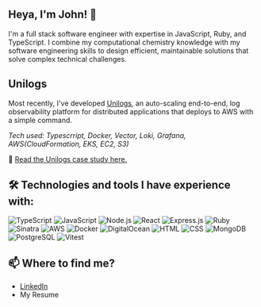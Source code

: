 ## Heya, I'm John! 👋

I'm a full stack software engineer with expertise in JavaScript, Ruby, and TypeScript. I combine my computational chemistry knowledge with my software engineering skills to design efficient, maintainable solutions that solve complex technical challenges.

## Unilogs

Most recently, I've developed [Unilogs](https://unilogs.github.io/), an auto-scaling end-to-end, log observability platform for distributed applications that deploys to AWS with a simple command. 

*Tech used: Typescrript, Docker, Vector, Loki, Grafana, AWS(CloudFormation, EKS, EC2, S3)*

📖 [Read the Unilogs case study here.](https://unilogs.github.io/#one)

## 🛠️ Technologies and tools I have experience with:

<!-- Languages & Frameworks -->
![TypeScript](https://img.shields.io/badge/TypeScript-3178C6?logo=typescript&logoColor=white)
![JavaScript](https://img.shields.io/badge/JavaScript-F7DF1E?logo=javascript&logoColor=black)
![Node.js](https://img.shields.io/badge/Node.js-339933?logo=node.js&logoColor=white)
![React](https://img.shields.io/badge/React-61DAFB?logo=react&logoColor=black)
![Express.js](https://img.shields.io/badge/Express.js-000000?logo=express&logoColor=white)
![Ruby](https://img.shields.io/badge/Ruby-CC342D?logo=ruby&logoColor=white)
![Sinatra](https://img.shields.io/badge/Sinatra-FA2C2C?logo=ruby&logoColor=white)
![AWS](https://img.shields.io/badge/AWS-232F3E?logo=amazon-aws&logoColor=white)
![Docker](https://img.shields.io/badge/Docker-2496ED?logo=docker&logoColor=white)
![DigitalOcean](https://img.shields.io/badge/DigitalOcean-0080FF?logo=digitalocean&logoColor=white)
![HTML](https://img.shields.io/badge/HTML5-E34F26?logo=html5&logoColor=white)
![CSS](https://img.shields.io/badge/CSS3-1572B6?logo=css3&logoColor=white)
![MongoDB](https://img.shields.io/badge/MongoDB-47A248?logo=mongodb&logoColor=white)
![PostgreSQL](https://img.shields.io/badge/PostgreSQL-4169E1?logo=postgresql&logoColor=white)
![Vitest](https://img.shields.io/badge/Vitest-6E9F18?logo=vitest&logoColor=white)

## 📫 Where to find me?

* [LinkedIn](https://www.linkedin.com/in/john-tamer-00a173223/)
* My Resume
<!--
**TamerJohn/TamerJohn** is a ✨ _special_ ✨ repository because its `README.md` (this file) appears on your GitHub profile.

Here are some ideas to get you started:

- 🔭 I’m currently working on ...
- 🌱 I’m currently learning ...
- 👯 I’m looking to collaborate on ...
- 🤔 I’m looking for help with ...
- 💬 Ask me about ...
- 📫 How to reach me: ...
- 😄 Pronouns: ...
- ⚡ Fun fact: ...
-->
